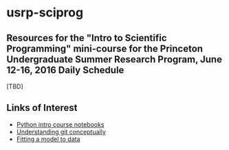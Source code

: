 # usrp-sciprog
Resources for the "Intro to Scientific Programming" mini-course for the Princeton Undergraduate Summer Research Program, June 12-16, 2016 
Daily Schedule
----------

[TBD]


Links of Interest
------------------

* [Python intro course notebooks](https://github.com/jakevdp/2014_fall_ASTR599/tree/master/notebooks)
* [Understanding git conceptually](https://www.sbf5.com/~cduan/technical/git/)
* [Fitting a model to data](http://arxiv.org/abs/1008.4686)
